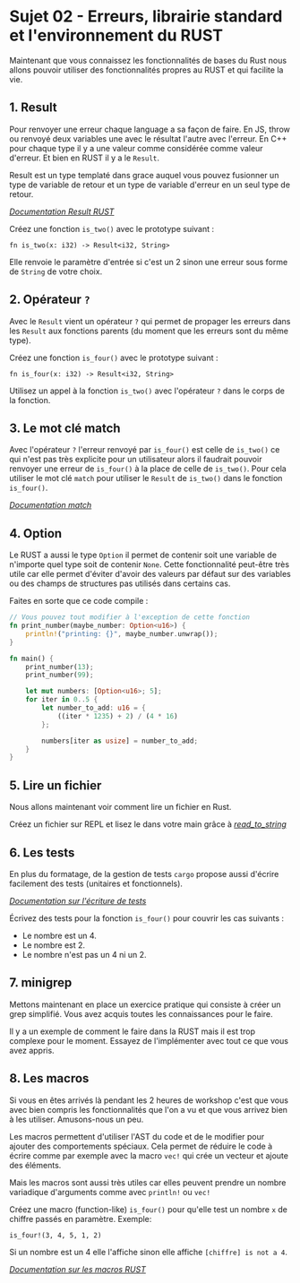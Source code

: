 # Sujet 02 - Erreurs, librairie standard et l'environnement du RUST

Maintenant que vous connaissez les fonctionnalités de bases du Rust nous allons pouvoir utiliser des fonctionnalités propres au RUST et qui facilite la vie.

## 1. Result

Pour renvoyer une erreur chaque language a sa façon de faire. En JS, throw ou renvoyé deux variables une avec le résultat l'autre avec l'erreur. En C++ pour chaque type il y a une valeur comme considérée comme valeur d'erreur. Et bien en RUST il y a le `Result`.

Result est un type templaté dans grace auquel vous pouvez fusionner un type de variable de retour et un type de variable d'erreur en un seul type de retour.

*[Documentation Result RUST](https://doc.rust-lang.org/std/result/)*

Créez une fonction `is_two()` avec le prototype suivant :

```
fn is_two(x: i32) -> Result<i32, String>
```

Elle renvoie le paramètre d'entrée si c'est un 2 sinon une erreur sous forme de `String` de votre choix.

## 2. Opérateur `?`

Avec le `Result` vient un opérateur `?` qui permet de propager les erreurs dans les `Result` aux fonctions parents (du moment que les erreurs sont du même type).

Créez une fonction `is_four()` avec le prototype suivant :

```
fn is_four(x: i32) -> Result<i32, String>
```

Utilisez un appel à la fonction `is_two()` avec l'opérateur `?` dans le corps de la fonction.

## 3. Le mot clé match

Avec l'opérateur `?` l'erreur renvoyé par `is_four()` est celle de `is_two()` ce qui n'est pas très explicite pour un utilisateur alors il faudrait pouvoir renvoyer une erreur de `is_four()` à la place de celle de `is_two()`. Pour cela utiliser le mot clé `match` pour utiliser le `Result` de `is_two()` dans le fonction `is_four()`.

*[Documentation match](https://doc.rust-lang.org/rust-by-example/flow_control/match.html)*

## 4. Option

Le RUST a aussi le type `Option` il permet de contenir soit une variable de n'importe quel type soit de contenir `None`. Cette fonctionnalité peut-être très utile car elle permet d'éviter d'avoir des valeurs par défaut sur des variables ou des champs de structures pas utilisés dans certains cas.

Faites en sorte que ce code compile :
```rust
// Vous pouvez tout modifier à l'exception de cette fonction
fn print_number(maybe_number: Option<u16>) {
    println!("printing: {}", maybe_number.unwrap());
}

fn main() {
    print_number(13);
    print_number(99);

    let mut numbers: [Option<u16>; 5];
    for iter in 0..5 {
        let number_to_add: u16 = {
            ((iter * 1235) + 2) / (4 * 16)
        };

        numbers[iter as usize] = number_to_add;
    }
}
```

## 5. Lire un fichier

Nous allons maintenant voir comment lire un fichier en Rust.

Créez un fichier sur REPL et lisez le dans votre main grâce à *[read_to_string](https://doc.rust-lang.org/std/fs/fn.read_to_string.html)*

## 6. Les tests

En plus du formatage, de la gestion de tests `cargo` propose aussi d'écrire facilement des tests (unitaires et fonctionnels).

*[Documentation sur l'écriture de tests](https://doc.rust-lang.org/book/ch11-01-writing-tests.html)*

Écrivez des tests pour la fonction `is_four()` pour couvrir les cas suivants :

- Le nombre est un 4.
- Le nombre est 2.
- Le nombre n'est pas un 4 ni un 2.

## 7. minigrep

Mettons maintenant en place un exercice pratique qui consiste à créer un grep simplifié. Vous avez acquis toutes les connaissances pour le faire.

Il y a un exemple de comment le faire dans la RUST mais il est trop complexe pour le moment. Essayez de l'implémenter avec tout ce que vous avez appris.

## 8. Les macros

Si vous en êtes arrivés là pendant les 2 heures de workshop c'est que vous avec bien compris les fonctionnalités que l'on a vu et que vous arrivez bien à les utiliser. Amusons-nous un peu.

Les macros permettent d'utiliser l'AST du code et de le modifier pour ajouter des comportements spéciaux. Cela permet de réduire le code à écrire comme par exemple avec la macro `vec!` qui crée un vecteur et ajoute des éléments.

Mais les macros sont aussi très utiles car elles peuvent prendre un nombre variadique d'arguments comme avec `println!` ou `vec!`

Créez une macro (function-like) `is_four()` pour qu'elle test un nombre `x` de chiffre passés en paramètre. Exemple:

`is_four!(3, 4, 5, 1, 2)`

Si un nombre est un 4 elle l'affiche sinon elle affiche `[chiffre] is not a 4`.

*[Documentation sur les macros RUST](https://doc.rust-lang.org/book/ch19-06-macros.html)*